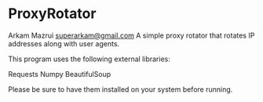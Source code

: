 # ProxyRotator
Arkam Mazrui
superarkam@gmail.com
A simple proxy rotator that rotates IP addresses along with user agents. 

This program uses the following external libraries:

   Requests
   Numpy
   BeautifulSoup

Please be sure to have them installed on your system before running.
